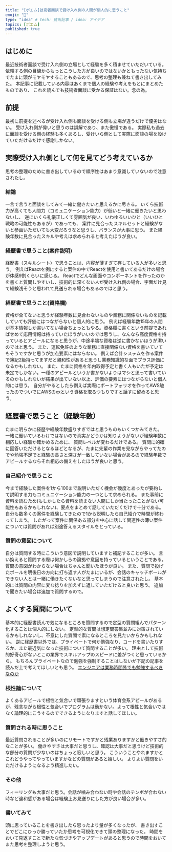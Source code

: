 ```yaml
---
title: "[ポエム]技術者面談で受け入れ側の人間が個人的に思うこと"
emoji: "🤝"
type: "idea" # tech: 技術記事 / idea: アイデア
topics: [ポエム]
published: true
---
```


## はじめに
最近技術者面談で受け入れ側の立場として経験を多く積ませていただいている。
依頼する側の目線からもっとこうした方が良いのではないかともったない気持ちでたまに頭がモヤモヤすることもあるので、思考の整理も兼ねて書き出してみた。
本記事に記載している内容はあくまで個人の経験や考えをもとにまとめたものであり、
これを読んでも技術者面談に受かる保証はない。念の為。

## 前提
最初に前提を述べるが受け入れ側も面談を受ける側も立場が違うだけで優劣はない。
受け入れ側が偉いと思うのは誤解であり、また傲慢である。
実際私も過去に面談を受ける側の経験も多くあるし、受けいら側として実際に面談の場を設けていただけるだけで感謝しかない。

## 実際受け入れ側として何を見てどう考えているか

思考の整理のために書き出しているので順序性はあまり意識していないので注意されたし。

### 結論
一言で言うと面談をしてみて一緒に働きたいと思えるかに尽きる。
いくら技術力が高くても人間力（コミュニケーション能力）が低いと一緒に働きたいと思わないし、
逆にいくら礼儀正しくて雰囲気が良い、いわゆるいいひと（いいひと戦略の可能性もあるが）であっても、
案件に見合ったスキルセットと経験がないと参画いただいても大変だろうなと思うし、バランスが大事に思う。
また経験年数に見合ったスキルや考えは求められると考えたほうが良い。

### 経歴書で思うこと(案件説明)
経歴書（スキルシート）で思うことは、内容が薄すぎて存している人が多いと思う。
例えばReactを例にすると案件の中でReactを使用と書いてあるだけの場合が体感9割くらいに感じる。
Reactでどんな画面やコンポーネントを作ったのかを書くと質問しやすいし、技術的に深くない人が受け入れ側の場合、字面だけ見て経験浅そうと思われて見送られる場合もあるのではと思う。

### 経歴書で思うこと(資格欄)
資格が全てないと思うが経験年数に見合わないものや業務に関係ないものを記載していても評価にはつながらないと個人的に思う。
例えば経験年数15年の人間が基本情報しか書いてない場合ちょっともやる。資格欄に書くという前提であればせめて応用情報は持っていたほうがいいのでは思うし、なんなら高度資格を持っているとアピールになると思うが、中途半端な資格は逆に書かないほうが潔いのではと思う。
また、運転免許のような業務に直接関係ない資格を書いていてもそうですかと思うが加点要素にはならない。
例えば会計システムを作る案件で簿記2級持ってますだと親和性があると思うし業務知識的な面でプラス評価になるかもしれない。
また、たまに資格を年内取得予定と書く人もいたが予定は未定でしかない。一種のアピールというか書かないよりはマシと思って書いているのかもしれないが結果が出ていない以上、評価の要素にはつながらないと個人的には思う。
自分がやるとしたら例えば実際にポートフォリオを作ってAWS触ったのでついでにAWSのxxという資格を取るつもりですと話すに留めると思う。

## 経歴書で思うこと（経験年数）
たまに明らかに経歴や経験年数盛りすぎではと思うものもいくつかみてきた。
一緒に働いているわけではないので真実かどうかは知りようがないが経験年数に相応しい経験か確かめるために、
質問レベルが変わるだけである。
質問に的確に回答いただけるとなるほどとなるが、たまに先輩の作業を見ながらやってたのでや勉強不足でと経験の長さと深さが一致していない場合があるので経験年数でアピールするならそれ相応の備えをしたほうが良いと思う。

### 自己紹介で思うこと
今まで経験した案件を1から100まで説明いただく機会が幾度とあったが要約して説明する力もコミュニケーション能力の一つとして求められる。
また事前に資料を読むため(もしかしたら資料を読まない人間にしか当たったことがない可能性もあるかもしれない)、要点をまとめて話していただくだけで十分である。
自分も数多くの案件を経験してきたので1から説明したら自己紹介で時間が終わってしまう。
したがって案件に関係ある部分を中心に話して関連性の薄い案件については質問があれば別途答えるスタイルをとっている。

### 質問の意図について
自分は質問する時にこういう意図で説明していますと補記することが多い。
言い換えると質問する際は何かしらの論拠や意図を持っているということである。
質問の意図がわからない場合はちゃんと聞いたほうが良い。
また、質問で投げたボールを明後日の方向に打ち返す人がたまにいるが、会話のキャッチボールができない人とは一緒に働きたくないなと思ってしまうので注意されたし。
基本的には質問の内容に変な捻りを加えずに返していただけると良いと思う。
追加で聞きたい場合は追加で質問するので。

## よくする質問について
基本的に経歴書読んで気になるところを質問するので定型の質問組んでパターン化することは個人的にしない。
定型的な質問は想定問答集並みに対策されているかもしれないし、不意にした質問で素になるところを見たいからかもしれない。
逆に経歴書以外では、プライベートで何か勉強なり、コードを書いたりするか、また最近気になった技術について質問することが多い。
理由として技術的好奇心がないとこの業界でスキルアップのスピードに差がつくと思っているから。
もちろんプライベートなので勉強を強制することはしないが下記の記事を読んだ上で考えてほしいとも思う。
[エンジニアは業務時間外でも勉強するべきなのか](https://axia.co.jp/2017-07-18)

### 根性論について
よくあるアピールで根性と気合いで頑張りますという体育会系アピールがあるが、残念ながら根性と気合いでプログラムは動かない。よって根性と気合いではなく論理的にこうするのでできるようになりますと話してほしい。

### 質問される時に思うこと
最近質問されることが多いのにリモートですかと残業ありますかと働きやすさ的なことが多い。
働きやすさは大事だと思うし、確認は大事だと思うけど技術的な部分の質問が少ないのはちょっと寂しいと思う。
こういうことやれますかとこれどうやってやっていますかなどの質問があると嬉しい。
よりよい質問をいただけるようになるよう精進したい。

### その他
フィーリングも大事だと思う。会話が噛み合わない時や会話のテンポが合わない時など違和感がある場合は経験上お見送りにした方が良い場合が多い。


### 書いてみて
頭に思っていることを書き出したら思ったより量が多くなったが、
書き出すことでどこにひっか勝っていたか思考を可視化できて頭の整理になった。
時間をおいて見返すことで新たな気づきやアップデートがあると思うので時間をおいてまた思考を整理しようと思う。